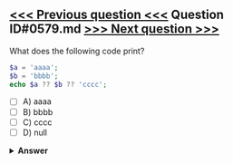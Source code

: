 [<<< Previous question <<<](0578.md)   Question ID#0579.md   [>>> Next question >>>](0580.md)
---

What does the following code print?


```php
$a = 'aaaa';
$b = 'bbbb';
echo $a ?? $b ?? 'cccc';
```

- [ ] A) aaaa
- [ ] B) bbbb
- [ ] C) cccc
- [ ] D) null

<details><summary><b>Answer</b></summary>
<p>
  Answer: <strong>A</strong>
</p>
</details>
